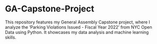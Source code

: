 # GA-Capstone-Project
This repository features my General Assembly Capstone project, where I analyze the ‘Parking Violations Issued - Fiscal Year 2022’ from NYC Open Data using Python. It showcases my data analysis and machine learning skills.
